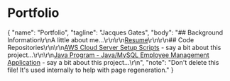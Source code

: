 # Portfolio

{
  "name": "Portfolio",
  "tagline": "Jacques Gates",
  "body": "## Background Information\r\nA little about me...\r\n\r\n[Resume](http://slashdot.org)\r\n\r\n## Code Repositories\r\n\r\n[AWS Cloud Server Setup Scripts](http://slashdot.org) - say a bit about this project...\r\n\r\n[Java Program - Java/MySQL Employee Management Application](http://slashdot.org) - say a bit about this project...\r\n",
  "note": "Don't delete this file! It's used internally to help with page regeneration."
}
